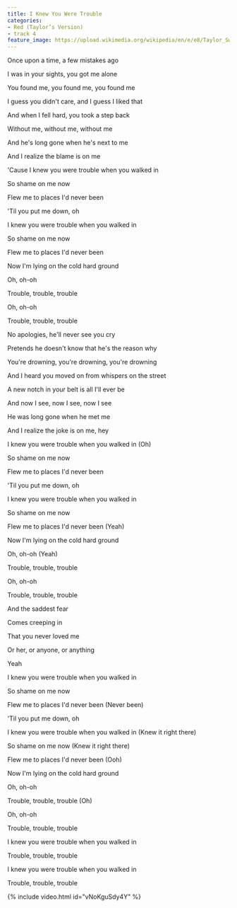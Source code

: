 ```yaml
---
title: I Knew You Were Trouble
categories:
- Red (Taylor’s Version)
- track 4
feature_image: https://upload.wikimedia.org/wikipedia/en/e/e8/Taylor_Swift_-_Red.png
--- 
```

Once upon a time, a few mistakes ago

I was in your sights, you got me alone

You found me, you found me, you found me

I guess you didn't care, and I guess I liked that

And when I fell hard, you took a step back

Without me, without me, without me

And he's long gone when he's next to me

And I realize the blame is on me

'Cause I knew you were trouble when you walked in

So shame on me now

Flew me to places I'd never been

'Til you put me down, oh

I knew you were trouble when you walked in

So shame on me now

Flew me to places I'd never been

Now I'm lying on the cold hard ground

Oh, oh-oh

Trouble, trouble, trouble

Oh, oh-oh

Trouble, trouble, trouble

No apologies, he'll never see you cry

Pretends he doesn't know that he's the reason why

You're drowning, you're drowning, you're drowning

And I heard you moved on from whispers on the street

A new notch in your belt is all I'll ever be

And now I see, now I see, now I see

He was long gone when he met me

And I realize the joke is on me, hey

I knew you were trouble when you walked in (Oh)

So shame on me now

Flew me to places I'd never been

'Til you put me down, oh

I knew you were trouble when you walked in

So shame on me now

Flew me to places I'd never been (Yeah)

Now I'm lying on the cold hard ground

Oh, oh-oh (Yeah)

Trouble, trouble, trouble

Oh, oh-oh

Trouble, trouble, trouble

And the saddest fear

Comes creeping in

That you never loved me

Or her, or anyone, or anything

Yeah

I knew you were trouble when you walked in

So shame on me now

Flew me to places I'd never been (Never been)

'Til you put me down, oh

I knew you were trouble when you walked in (Knew it right there)

So shame on me now (Knew it right there)

Flew me to places I'd never been (Ooh)

Now I'm lying on the cold hard ground

Oh, oh-oh

Trouble, trouble, trouble (Oh)

Oh, oh-oh

Trouble, trouble, trouble

I knew you were trouble when you walked in

Trouble, trouble, trouble

I knew you were trouble when you walked in

Trouble, trouble, trouble

{% include video.html id="vNoKguSdy4Y" %}

